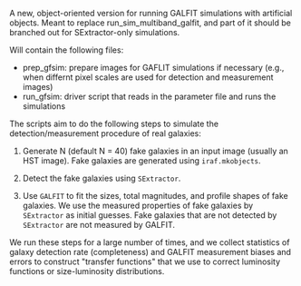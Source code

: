 A new, object-oriented version for running GALFIT simulations with artificial
objects. Meant to replace run_sim_multiband_galfit, and part of it should be
branched out for SExtractor-only simulations.

Will contain the following files:
- prep_gfsim: prepare images for GAFLIT simulations if necessary (e.g., when
  differnt pixel scales are used for detection and measurement images)
- run_gfsim: driver script that reads in the parameter file and runs the 
  simulations

The scripts aim to do the following steps to simulate the detection/measurement
procedure of real galaxies:

1. Generate N (default N = 40) fake galaxies in an input image (usually an HST
image). Fake galaxies are generated using `iraf.mkobjects`.

2. Detect the fake galaxies using `SExtractor`.

3. Use `GALFIT` to fit the sizes, total magnitudes, and profile shapes of fake
galaxies. We use the measured properties of fake galaxies by `SExtractor` as
initial guesses. Fake galaxies that are not detected by `SExtractor` are not
measured by GALFIT.

We run these steps for a large number of times, and we collect statistics of
galaxy detection rate (completeness) and GALFIT measurement biases and errors
to construct "transfer functions" that we use to correct luminosity functions
or size-luminosity distributions.
